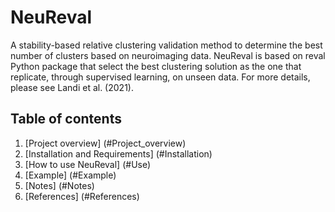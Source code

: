# NeuReval
A stability-based relative clustering validation method to determine the best number of clusters based on neuroimaging data. NeuReval is based on reval Python package that select the best clustering solution as the one that replicate, through supervised learning, on unseen data. For more details, please see Landi et al. (2021).

## Table of contents
1. [Project overview] (#Project_overview)
2. [Installation and Requirements] (#Installation)
3. [How to use NeuReval] (#Use)
4. [Example] (#Example)
5. [Notes] (#Notes)
6. [References] (#References)
